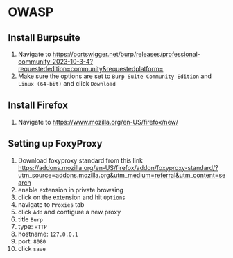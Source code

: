 # OWASP


## Install Burpsuite
1. Navigate to https://portswigger.net/burp/releases/professional-community-2023-10-3-4?requestededition=community&requestedplatform=
2. Make sure the options are set to `Burp Suite Community Edition` and `Linux (64-bit)` and click `Download`

## Install Firefox
1. Navigate to https://www.mozilla.org/en-US/firefox/new/

## Setting up FoxyProxy
1. Download foxyproxy standard from this link
https://addons.mozilla.org/en-US/firefox/addon/foxyproxy-standard/?utm_source=addons.mozilla.org&utm_medium=referral&utm_content=search
2. enable extension in private browsing
3. click on the extension and hit `Options`
4. navigate to `Proxies` tab
5. click `Add` and configure a new proxy
6. title `Burp`
7. type: `HTTP`
8. hostname: `127.0.0.1`
9. port: `8080`
10. click `save`
